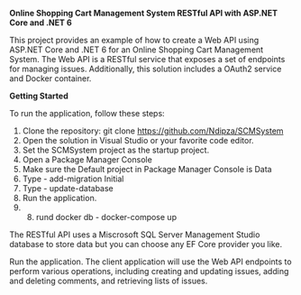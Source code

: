 **Online Shopping Cart Management System RESTful API with ASP.NET Core and .NET 6**

This project provides an example of how to create a Web API using ASP.NET Core and .NET 6 for an Online Shopping Cart Management System. The Web API is a RESTful service that exposes a set of endpoints for managing issues. Additionally, this solution includes a OAuth2 service and Docker container.

**Getting Started**

To run the application, follow these steps:

1. Clone the repository: git clone https://github.com/Ndipza/SCMSystem
2. Open the solution in Visual Studio or your favorite code editor.
3. Set the SCMSystem project as the startup project.
4. Open a Package Manager Console
5. Make sure the Default project in Package Manager Console is Data
6. Type - add-migration Initial
7. Type - update-database
8. Run the application.
9. 8. rund docker db - docker-compose up
   
The RESTful API uses a Miscrosoft SQL Server Management Studio database to store data but you can choose any EF Core provider you like. 

Run the application. The client application will use the Web API endpoints to perform various operations, including creating and updating issues, adding and deleting comments, and retrieving lists of issues.
